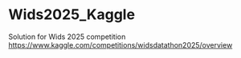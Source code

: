 # Wids2025_Kaggle
Solution for Wids 2025 competition
https://www.kaggle.com/competitions/widsdatathon2025/overview

